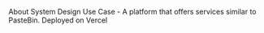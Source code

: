 About
System Design Use Case - A platform that offers services similar to PasteBin.
Deployed on Vercel
